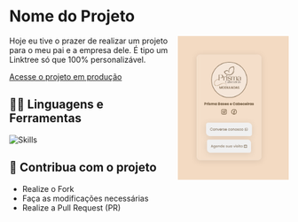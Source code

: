 # Nome do Projeto

<img src="./assets/img/prisma.png" width="200px" align="right" >
  <p align="left">
Hoje eu tive o prazer de realizar um projeto para o meu pai e a empresa dele.
É tipo um Linktree só que 100% personalizável.
  </p>

[Acesse o projeto em produção](https://prismabasecabeceiras.vercel.app/)

## :man_mechanic: Linguagens e Ferramentas

![Skills](https://skillicons.dev/icons?i=html,css)


## :triangular_flag_on_post: Contribua com o projeto

- Realize o Fork
- Faça as modificações necessárias
- Realize a Pull Request (PR)
